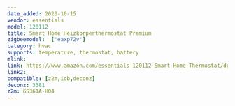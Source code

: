 ```yaml
---
date_added: 2020-10-15
vendor: essentials
model: 120112  
title: Smart Home Heizkörperthermostat Premium
zigbeemodel:  ['eaxp72v']
category: hvac
supports: temperature, thermostat, battery
mlink: 
link: https://www.amazon.com/essentials-120112-Smart-Home-Thermostat/dp/B0816X9ZDF
link2: 
compatible: [z2m,iob,deconz]
deconz: 3381
z2m: GS361A-H04
---
```

